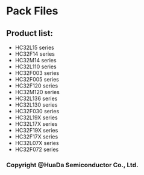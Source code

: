 # Pack Files
## Product list:
* HC32L15 series
* HC32F14 series
* HC32M14 series
* HC32L110 series
* HC32F003 series
* HC32F005 series
* HC32F120 series
* HC32M120 series
* HC32L136 series
* HC32L130 series
* HC32F030 series
* HC32L19X series
* HC32L17X series
* HC32F19X series
* HC32F17X series
* HC32L07X series
* HC32F072 series

### Copyright @HuaDa Semiconductor Co., Ltd.
